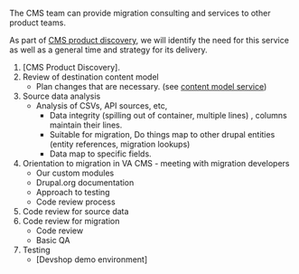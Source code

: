 The CMS team can provide migration consulting and services to other product teams. 

As part of [CMS product discovery](../cms-product-discovery.md), we will identify the need for this service as well as a general time and strategy for its delivery. 

1. [CMS Product Discovery]. 
2. Review of destination content model
    * Plan changes that are necessary. (see [content model service](#))
3. Source data analysis
    * Analysis of CSVs, API sources, etc, 
      * Data integrity (spilling out of container, multiple lines) , columns maintain their lines.
      * Suitable for migration, Do things map to other drupal entities (entity references, migration lookups)
      * Data map to specific fields.
4. Orientation to migration in VA CMS - meeting with migration developers 
    * Our custom modules
    * Drupal.org documentation 
    * Approach to testing
    * Code review process 
5. Code review for source data
6. Code review for migration
    * Code review
    * Basic QA
7. Testing 
    * [Devshop demo environment]  
